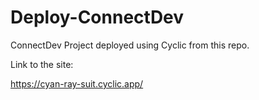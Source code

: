# Deploy-ConnectDev
ConnectDev Project deployed using Cyclic from this repo.


Link to the site: 

https://cyan-ray-suit.cyclic.app/
